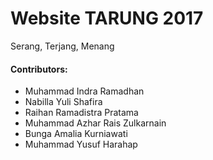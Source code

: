 # Website TARUNG 2017

Serang, Terjang, Menang

#### Contributors:

- Muhammad Indra Ramadhan
- Nabilla Yuli Shafira
- Raihan Ramadistra Pratama
- Muhammad Azhar Rais Zulkarnain
- Bunga Amalia Kurniawati
- Muhammad Yusuf Harahap
